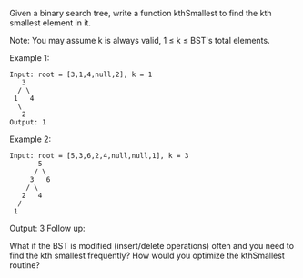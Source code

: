 Given a binary search tree, write a function kthSmallest to find the kth smallest element in it.

Note:
You may assume k is always valid, 1 ≤ k ≤ BST's total elements.

Example 1:

    Input: root = [3,1,4,null,2], k = 1
       3
      / \
     1   4
      \
       2
    Output: 1
Example 2:

    Input: root = [5,3,6,2,4,null,null,1], k = 3
           5
          / \
         3   6
        / \
       2   4
      /
     1
Output: 3
Follow up:

What if the BST is modified (insert/delete operations) often and you need to find the kth smallest frequently? How would you optimize the kthSmallest routine?